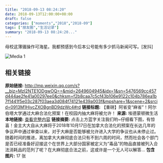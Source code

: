 ```yaml
---
title: "2018-09-13 08:24:20"
date: 2018-09-13T12:00:00+08:00
draft: false
categories: ["moments","2018","2018-09"]
tags: ["朋友圈","生活记录"]
summary: "2018-09-13 08:24:20..."
---
```


母校这薄骚操作可海星。我都预感到今后本公号能有多少抓马新闻可写。[发抖]

![Media 1](/Moments/photos/2018-09-13/201809130824200.jpg)

## 相关链接

**原始链接:** http://mp.weixin.qq.com/s?__biz=MzI2NTE1ODgwOQ==&mid=2649604945&idx=1&sn=5476569cc457d444ae2fe41a00297ee0&chksm=f2b8caa7c5cf43b106e9122c104b786ea1b7f1441f5e03c287f03aea3d084f74121e439a003f&mpshare=1&scene=2&srcid=0913M1HiycZXOBgnBD9dzWc4#rd
**链接标题:** 【重磅】阿省变“麻省”！阿尔伯塔大学通过大麻合法化预案！在校园内抽大麻将被允许！
**来源:** 埃德蒙顿微生活
**本地链接:** [查看完整内容](/link_content/2018/09/2018-09-13-2/link_content/)
**链接摘要:** 点击上方蓝字关注我们哟~仔细看下图，有惊喜！金主大大自从大麻将于2018年10月17日在加拿大合法化的预案在长达几年的争议声中通过审查以来，对于大麻是否能够被允许进入大学的争议也从未停止过。随着时间的推进，离加拿大大麻彻底合法只有不到六周的时间，然而社会各个部门是否已经准备好迎接这个在世界上大部分国家被定义为“毒品”的物品直接被列入合法消耗品的范列了呢？在大麻彻底合法之前，这或许是一个无人可以解答...
**包含图片:** 17 张

